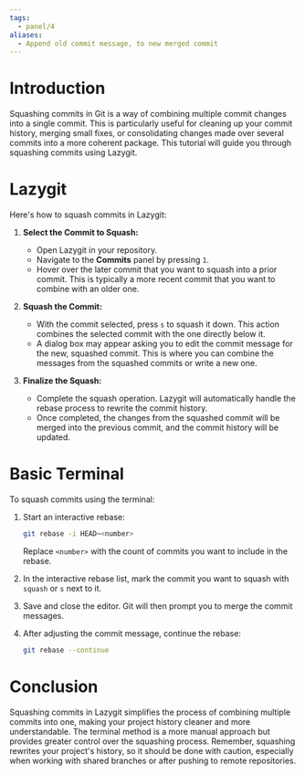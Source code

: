 ```yaml
---
tags:
  - panel/4
aliases:
  - Append old commit message, to new merged commit
---
```

# Introduction
Squashing commits in Git is a way of combining multiple commit changes into a single commit. This is particularly useful for cleaning up your commit history, merging small fixes, or consolidating changes made over several commits into a more coherent package. This tutorial will guide you through squashing commits using Lazygit.

# Lazygit
Here's how to squash commits in Lazygit:

1. **Select the Commit to Squash:**
   - Open Lazygit in your repository.
   - Navigate to the **Commits** panel by pressing `1`.
   - Hover over the later commit that you want to squash into a prior commit. This is typically a more recent commit that you want to combine with an older one.

2. **Squash the Commit:**
   - With the commit selected, press `s` to squash it down. This action combines the selected commit with the one directly below it.
   - A dialog box may appear asking you to edit the commit message for the new, squashed commit. This is where you can combine the messages from the squashed commits or write a new one.

3. **Finalize the Squash:**
   - Complete the squash operation. Lazygit will automatically handle the rebase process to rewrite the commit history.
   - Once completed, the changes from the squashed commit will be merged into the previous commit, and the commit history will be updated.

# Basic Terminal
To squash commits using the terminal:

1. Start an interactive rebase:
   ```bash
   git rebase -i HEAD~<number>
   ```
   Replace `<number>` with the count of commits you want to include in the rebase.

2. In the interactive rebase list, mark the commit you want to squash with `squash` or `s` next to it.

3. Save and close the editor. Git will then prompt you to merge the commit messages.

4. After adjusting the commit message, continue the rebase:
   ```bash
   git rebase --continue
   ```

# Conclusion
Squashing commits in Lazygit simplifies the process of combining multiple commits into one, making your project history cleaner and more understandable. The terminal method is a more manual approach but provides greater control over the squashing process. Remember, squashing rewrites your project's history, so it should be done with caution, especially when working with shared branches or after pushing to remote repositories.
